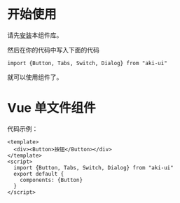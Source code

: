# 开始使用

请先[安装](#/doc/install)本组件库。

然后在你的代码中写入下面的代码
```
import {Button, Tabs, Switch, Dialog} from "aki-ui"
```
就可以使用组件了。

# Vue 单文件组件

代码示例：
```vue
<template>
  <div><Button>按钮</Button></div>
</template>
<script>
  import {Button, Tabs, Switch, Dialog} from "aki-ui"
  export default {
    components: {Button}
  }
</script>
```